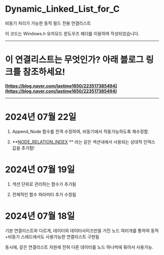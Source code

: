 # Dynamic_Linked_List_for_C
비동기 처리가 가능한 동적 필드 전용 연결리스트

이 코드는 Windows.h 유저모드 윈도우즈 헤더를 이용하여 작성되었습니다.

---

# 이 연결리스트는 무엇인가? 아래 블로그 링크를 참조하세요!

**[https://blog.naver.com/lastime1650/223517385494](https://blog.naver.com/lastime1650/223517385494)**

---

# 2024년 07월 22일

1. Append_Node 함수를 전격 수정하여, 비동기에서 작동가능하도록 재수정함. 

2. **[NODE_RELATION_INDEX](https://github.com/lastime1650/Dynamic_Linked_List_for_C/blame/3f568e30823213097570682b56c837b16334cfcb/Source/Node_Manager_logic.c#L157) ** 라는 같은 섹션내에서 사용되는 상대적 인덱스 값을 추가함!

# 2024년 07월 19일

1. 섹션 단위로 관리하는 함수가 추가됨

2. 전체적인 함수 파라미터 추가 수정됨 

# 2024년 07월 18일 

기본 연결리스트와 다르게, 데이터와 데이터사이즈만을 가진 노드 여러개를 통하여 동적+비동기 스레드에서도 사용가능한 연결리스트 구현됨

동시에, 같은 연결리스트 자원에 전혀 다른 데이터를 노드 하나씩에 묶어서 사용가능.
